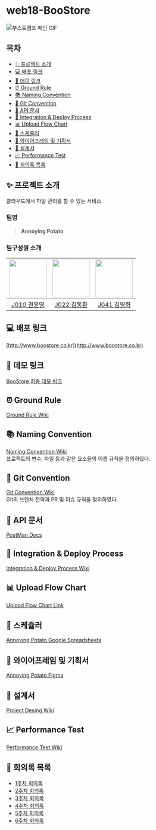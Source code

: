 # web18-BooStore

![부스트캠프 메인 GIF](https://user-images.githubusercontent.com/23000498/144479828-ba888e0b-3470-4a66-8bd4-51fe5e5a51ea.gif)

## 목차

- [✨ 프로젝트 소개](#-프로젝트-소개)
- [💻 배포 링크](#-배포-링크)
- [📀 데모 링크](#-데모-링크)
- [⏰ Ground Rule](#-ground-rule)
- [📚 Naming Convention](#-naming-convention)
- [📝 Git Convention](#-git-convention)
- [📜 API 문서](#-api-문서)
- [💾 Integration & Deploy Process](#-integration--deploy-process)
- [📊 Upload Flow Chart](#-upload-flow-chart)
- [📅 스케쥴러](#-스케쥴러)
- [🎨 와이어프레임 및 기획서](#-와이어프레임-및-기획서)
- [🧰 설계서](#-설계서)
- [📈 Performance Test](#-performance-test)
- [📖 회의록 목록](#-회의록-목록)

## ✨ 프로젝트 소개

클라우드에서 파일 관리를 할 수 있는 서비스

### 팀명

> **Annoying Potato**

### 팀구성원 소개

| [<img src="https://github.com/ChipmunkForLove.png" width="100px">](https://github.com/ChipmunkForLove) | [<img src="https://github.com/gidskql6671.png" width="100px">](https://github.com/gidskql6671) | [<img src="https://github.com/K-moovie.png" width="100px">](https://github.com/K-moovie) |
| :----------------------------------------------------------------------------------------------------: | :--------------------------------------------------------------------------------------------: | :--------------------------------------------------------------------------------------: |
|                           [J010 권윤영](https://github.com/ChipmunkForLove)                            |                         [J022 김동환](https://github.com/gidskql6671)                          |                        [J041 김영화](https://github.com/K-moovie)                        |

## 💻 배포 링크

[http://www.boostore.co.kr](http://www.boostore.co.kr)

## 📀 데모 링크

[BooStore 최종 데모 링크](https://youtu.be/e-2XRK0MUn8)

## ⏰ Ground Rule

[Ground Rule Wiki](https://github.com/boostcampwm-2021/web18-BooStore/wiki/%E2%8F%B0-Ground-Rules)

## 📚 Naming Convention

[Naming Convention Wiki](https://github.com/boostcampwm-2021/web18-BooStore/wiki/%F0%9F%93%9A-Naming-Convention)  
프로젝트의 변수, 파일 등과 같은 요소들의 이름 규칙을 정의하였다.

## 📝 Git Convention

[Git Convention Wiki](https://github.com/boostcampwm-2021/web18-BooStore/wiki/%F0%9F%93%9D-Git-Convention)  
Git의 브렌치 전략과 PR 및 이슈 규칙을 정의하였다.

## 📜 API 문서

[PostMan Docs](https://documenter.getpostman.com/view/13315664/UVJZnHu8)

## 💾 Integration & Deploy Process

[Integration & Deploy Process Wiki](https://github.com/boostcampwm-2021/web18-BooStore/wiki/%F0%9F%92%BE-Integration-&-Deploy-Process)

## 📊 Upload Flow Chart

[Upload Flow Chart Link](https://github.com/boostcampwm-2021/web18-BooStore/wiki/Upload-Flow-Chart)

## 📅 스케쥴러

[Annoying Potato Google Spreadsheets](https://docs.google.com/spreadsheets/d/1tfH_lMYltMyLQ0Xz10B3nNSc5ssL0hg87UrO0Hc-6Vo/edit?usp=sharing)

## 🎨 와이어프레임 및 기획서

[Annoying Potato Figma](https://www.figma.com/file/bPOYPsn7GjMZyiHddDoeeR/Annoying-Potato?node-id=0%3A1)

## 🧰 설계서

[Project Desing Wiki](https://github.com/boostcampwm-2021/web18-BooStore/wiki/%F0%9F%A7%B0-Project-Design)

## 📈 Performance Test

[Performance Test Wiki](https://github.com/boostcampwm-2021/web18-BooStore/wiki/Performance-Test)

## 📖 회의록 목록

- [1주차 회의록](https://github.com/boostcampwm-2021/web18-BooStore/wiki/1%EC%A3%BC%EC%B0%A8-%ED%9A%8C%EC%9D%98%EB%A1%9D)
- [2주차 회의록](https://github.com/boostcampwm-2021/web18-BooStore/wiki/2%EC%A3%BC%EC%B0%A8-%ED%9A%8C%EC%9D%98%EB%A1%9D)
- [3주차 회의록](https://github.com/boostcampwm-2021/web18-BooStore/wiki/3%EC%A3%BC%EC%B0%A8-%ED%9A%8C%EC%9D%98%EB%A1%9D)
- [4주차 회의록](https://github.com/boostcampwm-2021/web18-BooStore/wiki/4%EC%A3%BC%EC%B0%A8-%ED%9A%8C%EC%9D%98%EB%A1%9D)
- [5주차 회의록](https://github.com/boostcampwm-2021/web18-BooStore/wiki/5%EC%A3%BC%EC%B0%A8-%ED%9A%8C%EC%9D%98%EB%A1%9D)
- [6주차 회의록](https://github.com/boostcampwm-2021/web18-BooStore/wiki/6%EC%A3%BC%EC%B0%A8-%ED%9A%8C%EC%9D%98%EB%A1%9D)

